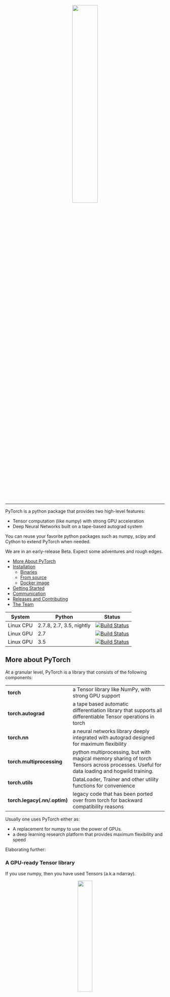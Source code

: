 <p align="center"><img width="40%" src="docs/source/_static/img/pytorch-logo-dark.png" /></p>

--------------------------------------------------------------------------------

PyTorch is a python package that provides two high-level features:
- Tensor computation (like numpy) with strong GPU acceleration
- Deep Neural Networks built on a tape-based autograd system

You can reuse your favorite python packages such as numpy, scipy and Cython to extend PyTorch when needed.

We are in an early-release Beta. Expect some adventures and rough edges.

- [More About PyTorch](#more-about-pytorch)
- [Installation](#installation)
  - [Binaries](#binaries)
  - [From source](#from-source)
  - [Docker image](#docker-image)
- [Getting Started](#getting-started)
- [Communication](#communication)
- [Releases and Contributing](#releases-and-contributing)
- [The Team](#the-team)

| System | Python | Status |
| --- | --- | --- |
| Linux CPU | 2.7.8, 2.7, 3.5, nightly | [![Build Status](https://travis-ci.org/pytorch/pytorch.svg?branch=master)](https://travis-ci.org/pytorch/pytorch) |
| Linux GPU | 2.7 | [![Build Status](http://build.pytorch.org:8080/buildStatus/icon?job=pytorch-master-py2)](https://build.pytorch.org/job/pytorch-master-py2) |
| Linux GPU | 3.5 | [![Build Status](http://build.pytorch.org:8080/buildStatus/icon?job=pytorch-master-py3)](https://build.pytorch.org/job/pytorch-master-py3) |

## More about PyTorch

At a granular level, PyTorch is a library that consists of the following components:

<table>
<tr>
    <td><b> torch </b></td>
    <td> a Tensor library like NumPy, with strong GPU support </td>
</tr>
<tr>
    <td><b> torch.autograd </b></td>
    <td> a tape based automatic differentiation library that supports all differentiable Tensor operations in torch </td>
</tr>
<tr>
    <td><b> torch.nn </b></td>
    <td> a neural networks library deeply integrated with autograd designed for maximum flexibility </td>
</tr>
<tr>
    <td><b> torch.multiprocessing  </b></td>
    <td> python multiprocessing, but with magical memory sharing of torch Tensors across processes. Useful for data loading and hogwild training. </td>
</tr>
<tr>
    <td><b> torch.utils </b></td>
    <td> DataLoader, Trainer and other utility functions for convenience </td>
</tr>
<tr>
    <td><b> torch.legacy(.nn/.optim) </b></td>
    <td> legacy code that has been ported over from torch for backward compatibility reasons </td>
</tr>
</table>

Usually one uses PyTorch either as:

- A replacement for numpy to use the power of GPUs.
- a deep learning research platform that provides maximum flexibility and speed

Elaborating further:

### A GPU-ready Tensor library

If you use numpy, then you have used Tensors (a.k.a ndarray).

<p align=center><img width="30%" src="docs/source/_static/img/tensor_illustration.png" /></p>

PyTorch provides Tensors that can live either on the CPU or the GPU, and accelerate
compute by a huge amount.

We provide a wide variety of tensor routines to accelerate and fit your scientific computation needs
such as slicing, indexing, math operations, linear algebra, reductions.
And they are fast!

### Dynamic Neural Networks: Tape based Autograd

PyTorch has a unique way of building neural networks: using and replaying a tape recorder.

Most frameworks such as `TensorFlow`, `Theano`, `Caffe` and `CNTK` have a static view of the world.
One has to build a neural network, and reuse the same structure again and again.
Changing the way the network behaves means that one has to start from scratch.

With PyTorch, we use a technique called Reverse-mode auto-differentiation, which allows you to
change the way your network behaves arbitrarily with zero lag or overhead. Our inspiration comes
from several research papers on this topic, as well as current and past work such as
[autograd](https://github.com/twitter/torch-autograd),
[autograd](https://github.com/HIPS/autograd),
[Chainer](http://chainer.org), etc.

While this technique is not unique to PyTorch, it's one of the fastest implementations of it to date.
You get the best of speed and flexibility for your crazy research.

<p align=center><img width="80%" src="docs/source/_static/img/dynamic_graph.gif" /></p>

### Python first

PyTorch is not a Python binding into a monolothic C++ framework.
It is built to be deeply integrated into Python.
You can use it naturally like you would use numpy / scipy / scikit-learn etc.
You can write your new neural network layers in Python itself, using your favorite libraries
and use packages such as Cython and Numba.
Our goal is to not reinvent the wheel where appropriate.

### Imperative experiences

PyTorch is designed to be intuitive, linear in thought and easy to use.
When you execute a line of code, it gets executed. There isn't an asynchronous view of the world.
When you drop into a debugger, or receive error messages and stack traces, understanding them is straight-forward.
The stack-trace points to exactly where your code was defined.
We hope you never spend hours debugging your code because of bad stack traces or asynchronous and opaque execution engines.

### Fast and Lean

PyTorch has minimal framework overhead. We integrate acceleration libraries 
such as Intel MKL and NVIDIA (CuDNN, NCCL) to maximize speed. 
At the core, its CPU and GPU Tensor and Neural Network backends 
(TH, THC, THNN, THCUNN) are written as independent libraries with a C99 API.  
They are mature and have been tested for years.

Hence, PyTorch is quite fast -- whether you run small or large neural networks.

The memory usage in PyTorch is extremely efficient compared to Torch or some of the alternatives.
We've written custom memory allocators for the GPU to make sure that
your deep learning models are maximally memory efficient.
This enables you to train bigger deep learning models than before.

### Extensions without pain

Writing new neural network modules, or interfacing with PyTorch's Tensor API was designed to be straight-forward
and with minimal abstractions.

You can write new neural network layers in Python using the torch API
[or your favorite numpy based libraries such as SciPy](http://pytorch.org/tutorials/advanced/numpy_extensions_tutorial.html).

If you want to write your layers in C/C++, we provide an extension API based on
[cffi](http://cffi.readthedocs.io/en/latest/) that is efficient and with minimal boilerplate.
There is no wrapper code that needs to be written. You can see [a tutorial here](http://pytorch.org/tutorials/advanced/c_extension.html) and [an example here](https://github.com/pytorch/extension-ffi).


## Installation

### Binaries
Commands to install from binaries via Conda or pip wheels are on our website:

[http://pytorch.org](http://pytorch.org)

### From source

If you are installing from source, we highly recommend installing an [Anaconda](https://www.continuum.io/downloads) environment.
You will get a high-quality BLAS library (MKL) and you get a controlled compiler version regardless of your Linux distro.

Once you have [anaconda](https://www.continuum.io/downloads) installed, here are the instructions.

If you want to compile with CUDA support, install
- [NVIDIA CUDA](https://developer.nvidia.com/cuda-downloads) 7.5 or above
- [NVIDIA CuDNN](https://developer.nvidia.com/cudnn) v5.x

If you want to disable CUDA support, export environment variable `NO_CUDA=1`.

#### Install optional dependencies

On Linux
```bash
export CMAKE_PREFIX_PATH=[anaconda root directory]

# Install basic dependencies
conda install numpy mkl setuptools cmake gcc cffi

# Add LAPACK support for the GPU
conda install -c soumith magma-cuda75 # or magma-cuda80 if CUDA 8.0
```

On OSX
```bash
export CMAKE_PREFIX_PATH=[anaconda root directory]
conda install numpy pyyaml setuptools cmake cffi
```

#### Install PyTorch
```bash
export MACOSX_DEPLOYMENT_TARGET=10.9 # if OSX
python setup.py install
```

### Docker image

Dockerfile is supplied to build images with cuda support and cudnn v6. Build as usual
```
docker build -t pytorch-cudnnv6 .
```
and run  with nvidia-docker:
```
nvidia-docker run --rm -ti --ipc=host pytorch-cudnnv6
```
Please note that pytorch uses shared memory to share data between processes, so if torch multiprocessing is used (e.g.
for multithreaded data loaders) the default shared memory segment size that container runs with is not enough, and you
should increase shared memory size either with --ipc=host or --shm-size command line options to nvidia-docker run. 


## Getting Started

Three pointers to get you started:
- [Tutorials: get you started with understanding and using PyTorch](http://pytorch.org/tutorials/)
- [Examples: easy to understand pytorch code across all domains](https://github.com/pytorch/examples)
- The API Reference: [http://pytorch.org/docs/](http://pytorch.org/docs/)

## Communication
* forums: discuss implementations, research, etc. http://discuss.pytorch.org
* github issues: bug reports, feature requests, install issues, RFCs, thoughts, etc.
* slack: general chat, online discussions, collaboration etc. https://pytorch.slack.com/ . If you need a slack invite, ping us at soumith@pytorch.org
* newsletter: no-noise, one-way email newsletter with important announcements about pytorch. You can sign-up here: http://eepurl.com/cbG0rv

## Releases and Contributing

PyTorch has a 90 day release cycle (major releases). 
It's current state is Beta, we expect no obvious bugs. Please let us know if you encounter a bug by [filing an issue](https://github.com/pytorch/pytorch/issues).

We appreciate all contributions. If you are planning to contribute back bug-fixes, please do so without any further discussion.

If you plan to contribute new features, utility functions or extensions to the core, please first open an issue and discuss the feature with us.
Sending a PR without discussion might end up resulting in a rejected PR, because we might be taking the core in a different direction than you might be aware of.

**For the next release cycle, these are the 3 big features we are planning to add:**

1. [Distributed PyTorch](https://github.com/pytorch/pytorch/issues/241) (a draft implementation is present in this [branch](https://github.com/apaszke/pytorch-dist) )
2. Backward of Backward - Backpropagating through the optimization process itself. Some past and recent papers such as
   [Double Backprop](http://yann.lecun.com/exdb/publis/pdf/drucker-lecun-91.pdf) and [Unrolled GANs](https://arxiv.org/abs/1611.02163) need this.
3. Lazy Execution Engine for autograd - This will enable us to optionally introduce caching and JIT compilers to optimize autograd code.


## The Team

PyTorch is a community driven project with several skillful engineers and researchers contributing to it.

PyTorch is currently maintained by [Adam Paszke](https://apaszke.github.io/), [Sam Gross](https://github.com/colesbury) and [Soumith Chintala](http://soumith.ch) with major contributions coming from 10s of talented individuals in various forms and means. A non-exhaustive but growing list needs to mention: Sergey Zagoruyko, Adam Lerer, Francisco Massa, Andreas Kopf, James Bradbury, Zeming Lin, Yuandong Tian, Guillaume Lample, Marat Dukhan, Natalia Gimelshein.

Note: this project is unrelated to [hughperkins/pytorch](https://github.com/hughperkins/pytorch) with the same name. Hugh is a valuable contributor in the Torch community and has helped with many things Torch and PyTorch.
